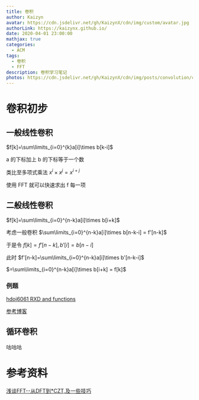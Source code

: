 ```yaml
---
title: 卷积
author: Kaizyn
avatar: https://cdn.jsdelivr.net/gh/KaizynX/cdn/img/custom/avatar.jpg
authorLink: https://kaizynx.github.io/
date: 2020-04-01 23:00:00
mathjax: true
categories:
  - ACM
tags:
  - 卷积
  - FFT
description: 卷积学习笔记
photos: https://cdn.jsdelivr.net/gh/KaizynX/cdn/img/posts/convolution/cover.jpg 
---
```

# 卷积初步

## 一般线性卷积

$f[k]=\sum\limits_{i=0}^{k}a[i]\times b[k-i]$

a 的下标加上 b 的下标等于一个数

类比至多项式乘法 $x^i \times x^j = x^{i+j}$

使用 FFT 就可以快速求出 f 每一项

## 二般线性卷积

$f[k]=\sum\limits_{i=0}^{n-k}a[i]\times b[i+k]$

考虑一般卷积 $\sum\limits_{i=0}^{n-k}a[i]\times b[n-k-i] = f'[n-k]$

于是令 $f[k]=f'[n-k], b'[i] = b[n-i]$

此时 $f'[n-k]=\sum\limits_{i=0}^{n-k}a[i]\times b'[n-k-i]$

$=\sum\limits_{i=0}^{n-k}a[i]\times b[i+k] = f[k]$

### 例题

[hdoj6061 RXD and functions](http://acm.hdu.edu.cn/showproblem.php?pid=6061)

[参考博客](https://www.cnblogs.com/Yumesenya/p/7470832.html)

## 循环卷积

咕咕咕

# 参考资料

[浅谈FFT--从DFT到*CZT,及一些技巧](https://www.luogu.com.cn/blog/105254/qian-tan-fft-zong-ft-dao-fft)
